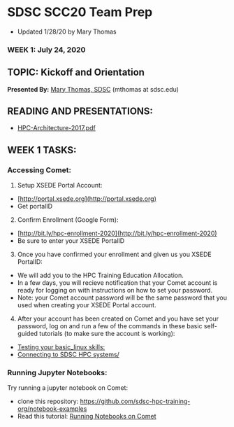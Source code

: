 # SDSC SCC20 Team Prep
* Updated 1/28/20 by Mary Thomas

### WEEK 1: July 24, 2020

## TOPIC:  Kickoff and Orientation
**Presented By:** [Mary Thomas, SDSC](https://hpc-students.sdsc.edu/instr_bios/mary_thomas.html) (mthomas at sdsc.edu)

## READING AND PRESENTATIONS:
* [HPC-Architecture-2017.pdf](./HPC-Architecture-2017.pdf)

## WEEK 1 TASKS:
### Accessing Comet:
1. Setup XSEDE Portal Account:
* [http://portal.xsede.org](http://portal.xsede.org)
* Get portalID

2. Confirm Enrollment (Google Form):
* [http://bit.ly/hpc-enrollment-2020](http://bit.ly/hpc-enrollment-2020)
* Be sure to enter your XSEDE PortalID

3. Once you have confirmed your enrollment and given us you XSEDE PortalID:
* We will add you to the HPC Training Education Allocation.
* In a few days, you will recieve notification that your Comet account is ready for logging on with instructions on how to set your password.
* Note: your Comet account password will be the same password that you used when creating your XSEDE Portal account.

4. After your account has been created on Comet and you have set your password, log on and run a few of the commands in these basic self-guided tutorials (to make sure the account is working):
* [Testing your basic_linux skills:](https://github.com/sdsc-hpc-training-org/basic_skills/tree/master/basic_linux_skills)
* [Connecting to SDSC HPC systems/](https://github.com/sdsc-hpc-training-org/basic_skills/tree/master/connecting-to-hpc-systems)


### Running Jupyter Notebooks:
Try running a jupyter notebook on Comet:
* clone this repository:  https://github.com/sdsc-hpc-training-org/notebook-examples
* Read this tutorial:  [Running Notebooks on Comet](https://comet-notebooks-101.readthedocs.io/en/comet)
